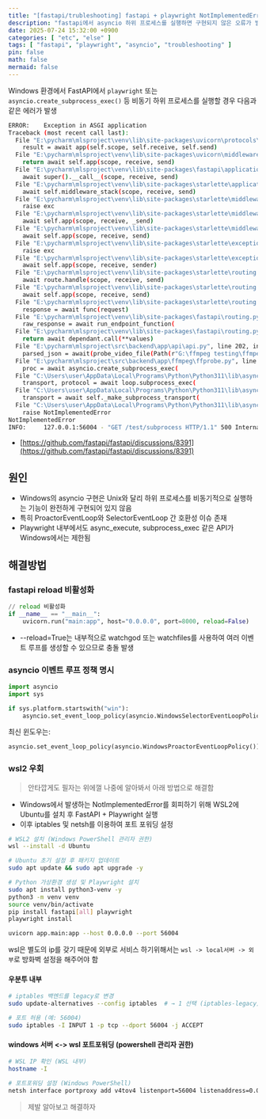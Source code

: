```yaml
---
title: "[fastapi/trubleshooting] fastapi + playwright NotImplementedError"
description: "fastapi에서 asyncio 하위 프로세스를 실행하면 구현되지 않은 오류가 발생"
date: 2025-07-24 15:32:00 +0900
categories: [ "etc", "else" ]
tags: [ "fastapi", "playwright", "asyncio", "troubleshooting" ]
pin: false
math: false
mermaid: false
---
```



Windows 환경에서 FastAPI에서 `playwright` 또는 `asyncio.create_subprocess_exec()` 등 비동기 하위 프로세스를 실행할 경우 다음과 같은 에러가 발생

```bash
ERROR:    Exception in ASGI application
Traceback (most recent call last):
  File "E:\pycharm\mlsproject\venv\lib\site-packages\uvicorn\protocols\http\httptools_impl.py", line 375, in run_asgi
    result = await app(self.scope, self.receive, self.send)
  File "E:\pycharm\mlsproject\venv\lib\site-packages\uvicorn\middleware\proxy_headers.py", line 75, in __call__
    return await self.app(scope, receive, send)
  File "E:\pycharm\mlsproject\venv\lib\site-packages\fastapi\applications.py", line 208, in __call__
    await super().__call__(scope, receive, send)
  File "E:\pycharm\mlsproject\venv\lib\site-packages\starlette\applications.py", line 112, in __call__
    await self.middleware_stack(scope, receive, send)
  File "E:\pycharm\mlsproject\venv\lib\site-packages\starlette\middleware\errors.py", line 181, in __call__
    raise exc
  File "E:\pycharm\mlsproject\venv\lib\site-packages\starlette\middleware\errors.py", line 159, in __call__
    await self.app(scope, receive, _send)
  File "E:\pycharm\mlsproject\venv\lib\site-packages\starlette\middleware\cors.py", line 84, in __call__
    await self.app(scope, receive, send)
  File "E:\pycharm\mlsproject\venv\lib\site-packages\starlette\exceptions.py", line 82, in __call__
    raise exc
  File "E:\pycharm\mlsproject\venv\lib\site-packages\starlette\exceptions.py", line 71, in __call__
    await self.app(scope, receive, sender)
  File "E:\pycharm\mlsproject\venv\lib\site-packages\starlette\routing.py", line 656, in __call__
    await route.handle(scope, receive, send)
  File "E:\pycharm\mlsproject\venv\lib\site-packages\starlette\routing.py", line 259, in handle
    await self.app(scope, receive, send)
  File "E:\pycharm\mlsproject\venv\lib\site-packages\starlette\routing.py", line 61, in app
    response = await func(request)
  File "E:\pycharm\mlsproject\venv\lib\site-packages\fastapi\routing.py", line 226, in app
    raw_response = await run_endpoint_function(
  File "E:\pycharm\mlsproject\venv\lib\site-packages\fastapi\routing.py", line 159, in run_endpoint_function
    return await dependant.call(**values)
  File "E:\pycharm\mlsproject\src\backend\app\api\api.py", line 202, in subprocess_test
    parsed_json = await(probe_video_file(Path(r"G:\ffmpeg testing\ffmpeg\ffprobe.exe"),
  File "E:\pycharm\mlsproject\src\backend\app\ffmpeg\ffprobe.py", line 26, in probe_video_file
    proc = await asyncio.create_subprocess_exec(
  File "C:\Users\user\AppData\Local\Programs\Python\Python311\lib\asyncio\subprocess.py", line 218, in create_subprocess_exec
    transport, protocol = await loop.subprocess_exec(
  File "C:\Users\user\AppData\Local\Programs\Python\Python311\lib\asyncio\base_events.py", line 1652, in subprocess_exec
    transport = await self._make_subprocess_transport(
  File "C:\Users\user\AppData\Local\Programs\Python\Python311\lib\asyncio\base_events.py", line 493, in _make_subprocess_transport
    raise NotImplementedError
NotImplementedError
INFO:     127.0.0.1:56004 - "GET /test/subprocess HTTP/1.1" 500 Internal Server Error
```

* [https://github.com/fastapi/fastapi/discussions/8391](https://github.com/fastapi/fastapi/discussions/8391)

## 원인

* Windows의 asyncio 구현은 Unix와 달리 하위 프로세스를 비동기적으로 실행하는 기능이 완전하게 구현되어 있지 않음
* 특히 ProactorEventLoop와 SelectorEventLoop 간 호환성 이슈 존재
* Playwright 내부에서도 async_execute, subprocess_exec 같은 API가 Windows에서는 제한됨

## 해결방법

### fastapi reload 비활성화

```python
// reload 비활성화
if __name__ == "__main__":
    uvicorn.run("main:app", host="0.0.0.0", port=8000, reload=False)
```

* --reload=True는 내부적으로 watchgod 또는 watchfiles를 사용하여 여러 이벤트 루프를 생성할 수 있으므로 충돌 발생


### asyncio 이벤트 루프 정책 명시

```python
import asyncio
import sys

if sys.platform.startswith("win"):
    asyncio.set_event_loop_policy(asyncio.WindowsSelectorEventLoopPolicy())
```

최신 윈도우는:

```python
asyncio.set_event_loop_policy(asyncio.WindowsProactorEventLoopPolicy())
```

###  wsl2 우회

> 안타깝게도 필자는 위에껄 나중에 알아봐서 아래 방법으로 해결함

* Windows에서 발생하는 NotImplementedError를 회피하기 위해 WSL2에 Ubuntu를 설치 후 FastAPI + Playwright 실행
* 이후 iptables 및 netsh를 이용하여 포트 포워딩 설정

```bash
# WSL2 설치 (Windows PowerShell 관리자 권한)
wsl --install -d Ubuntu

# Ubuntu 초기 설정 후 패키지 업데이트
sudo apt update && sudo apt upgrade -y

# Python 가상환경 생성 및 Playwright 설치
sudo apt install python3-venv -y
python3 -m venv venv
source venv/bin/activate
pip install fastapi[all] playwright
playwright install

uvicorn app.main:app --host 0.0.0.0 --port 56004
```

wsl은 별도의 ip를 갖기 때문에 외부로 서비스 하기위해서는 `wsl -> local서버 -> 외부`로 방화벽 설정을 해주어야 함

#### 우분투 내부

```bash
# iptables 백엔드를 legacy로 변경
sudo update-alternatives --config iptables  # → 1 선택 (iptables-legacy)

# 포트 허용 (예: 56004)
sudo iptables -I INPUT 1 -p tcp --dport 56004 -j ACCEPT
```

#### windows 서버 <-> wsl 포트포워딩 (powershell 관리자 권한)

```bash
# WSL IP 확인 (WSL 내부)
hostname -I

# 포트포워딩 설정 (Windows PowerShell)
netsh interface portproxy add v4tov4 listenport=56004 listenaddress=0.0.0.0 connectport=56004 connectaddress=<WSL-IP>
```

> 제발 알아보고 해결하자